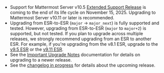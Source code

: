<!-- Snippet include; not intended to be a standalone page -->

- Support for Mattermost Server v10.5 [Extended Support Release](https://docs.mattermost.com/product-overview/release-policy.html#extended-support-releases) is coming to the end of its life cycle on November 15, 2025. Upgrading to Mattermost Server v10.11 or later is recommended.
- Upgrading from ESR-to-ESR (``major`` -> ``major_next``) is fully supported and tested. However, upgrading from ESR-to-ESR (``major`` to ``major+2``) is supported, but not tested. If you plan to upgrade across multiple releases, we strongly recommend upgrading from an ESR to another ESR. For example, if you're upgrading from the v8.1 ESR, upgrade to the [v9.5 ESR](https://docs.mattermost.com/product-overview/unsupported-legacy-releases.html#release-v9-5-extended-support-release) or the [v9.11 ESR](https://docs.mattermost.com/product-overview/unsupported-legacy-releases.html#release-v9-11-extended-support-release).
- See the [Important Upgrade Notes](https://docs.mattermost.com/upgrade/important-upgrade-notes.html) documentation for details on upgrading to a newer release.
- See the [changelog in progress](https://bit.ly/2nK3cVf) for details about the upcoming release.
